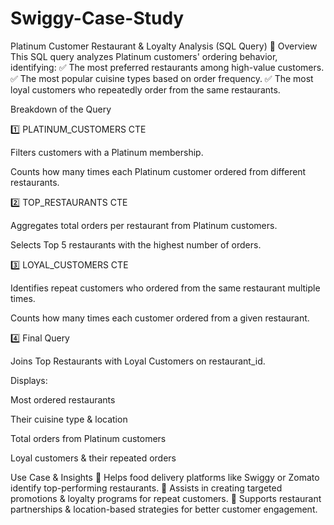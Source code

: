 # Swiggy-Case-Study
Platinum Customer Restaurant & Loyalty Analysis (SQL Query) 🚀
Overview
This SQL query analyzes Platinum customers' ordering behavior, identifying:
✅ The most preferred restaurants among high-value customers.
✅ The most popular cuisine types based on order frequency.
✅ The most loyal customers who repeatedly order from the same restaurants.

Breakdown of the Query

1️⃣ PLATINUM_CUSTOMERS CTE

Filters customers with a Platinum membership.

Counts how many times each Platinum customer ordered from different restaurants.

2️⃣ TOP_RESTAURANTS CTE

Aggregates total orders per restaurant from Platinum customers.

Selects Top 5 restaurants with the highest number of orders.

3️⃣ LOYAL_CUSTOMERS CTE

Identifies repeat customers who ordered from the same restaurant multiple times.

Counts how many times each customer ordered from a given restaurant.

4️⃣ Final Query

Joins Top Restaurants with Loyal Customers on restaurant_id.

Displays:

Most ordered restaurants

Their cuisine type & location

Total orders from Platinum customers

Loyal customers & their repeated orders

Use Case & Insights
📌 Helps food delivery platforms like Swiggy or Zomato identify top-performing restaurants.
📌 Assists in creating targeted promotions & loyalty programs for repeat customers.
📌 Supports restaurant partnerships & location-based strategies for better customer engagement.
